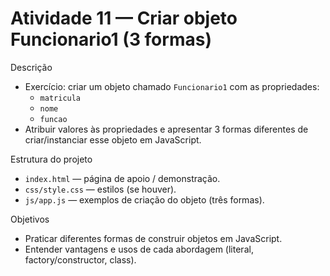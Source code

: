 # Atividade 11 — Criar objeto Funcionario1 (3 formas)

Descrição

- Exercício: criar um objeto chamado `Funcionario1` com as propriedades:
  - `matricula`
  - `nome`
  - `funcao`
- Atribuir valores às propriedades e apresentar 3 formas diferentes de criar/instanciar esse objeto em JavaScript.

Estrutura do projeto

- `index.html` — página de apoio / demonstração.
- `css/style.css` — estilos (se houver).
- `js/app.js` — exemplos de criação do objeto (três formas).

Objetivos

- Praticar diferentes formas de construir objetos em JavaScript.
- Entender vantagens e usos de cada abordagem (literal, factory/constructor, class).
